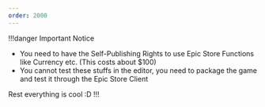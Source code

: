 ```yaml
---
order: 2000
---
```


!!!danger Important Notice
- You need to have the Self-Publishing Rights to use Epic Store Functions like Currency etc. (This costs about $100)
- You cannot test these stuffs in the editor, you need to package the game and test it through the Epic Store Client

Rest everything is cool :D
!!!

